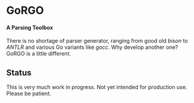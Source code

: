 # GoRGO

#### A Parsing Toolbox

There is no shortage of parser generator, ranging from good old *bison* to *ANTLR* and various Go variants like *gocc*.
Why develop another one? GoRGO is a little different.

## Status
This is very much work in progress. Not yet intended for production use. Please be patient.

